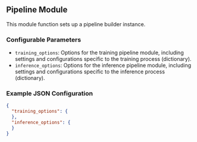 ## Pipeline Module

This module function sets up a pipeline builder instance.

### Configurable Parameters

- `training_options`: Options for the training pipeline module, including settings and configurations specific to the training process (dictionary).
- `inference_options`: Options for the inference pipeline module, including settings and configurations specific to the inference process (dictionary).

### Example JSON Configuration

```json
{
  "training_options": {
  },
  "inference_options": {
  }
}
```